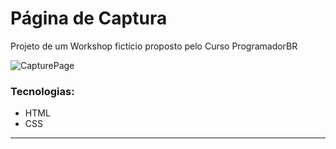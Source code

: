 <h1>Página de Captura</h1>
<p>Projeto de um Workshop fictício proposto pelo Curso ProgramadorBR
</p>
<img alt="CapturePage" title="Page" src="./assets/Animação.gif">


### Tecnologias:

- HTML
- CSS
---